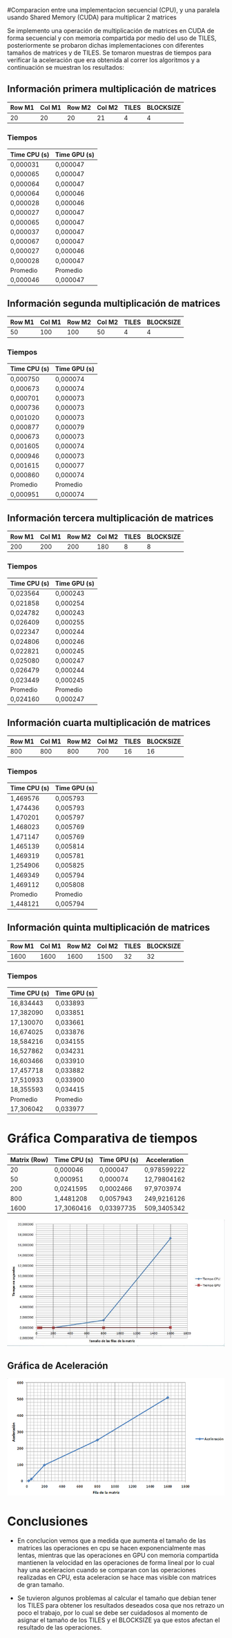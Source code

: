 #Comparacion entre una implementacion secuencial (CPU), y una paralela usando Shared Memory (CUDA) para multiplicar 2 matrices

Se implemento una operación de multiplicación de matrices en CUDA de forma secuencial y con memoria compartida por medio del uso de TILES,
posteriormente se probaron dichas implementaciones con diferentes tamaños de matrices y de TILES. Se tomaron muestras de tiempos para verificar la aceleración
que era obtenida al correr los algoritmos y a continuación se muestran los resultados:

## Información primera multiplicación de matrices

| Row M1 | Col M1 | Row M2 | Col M2 | TILES | BLOCKSIZE |
|----|----|----|----|-------|-----------|
| 20 | 20 | 20 | 21 |   4   |     4     |

### Tiempos

|Time CPU (s)|Time GPU (s)|
|--------|--------|
|0,000031|0,000047|
|0,000065|0,000047|
|0,000064|0,000047|
|0,000064|0,000046|
|0,000028|0,000046|
|0,000027|0,000047|
|0,000065|0,000047|
|0,000037|0,000047|
|0,000067|0,000047|
|0,000027|0,000046|
|0,000028|0,000047|
|Promedio|Promedio|
|0,000046|0,000047|

## Información segunda multiplicación de matrices

| Row M1 | Col M1 | Row M2 | Col M2 | TILES | BLOCKSIZE |
|----|----|----|----|-------|-----------|
| 50 | 100 | 100 | 50 |   4   |     4     |

### Tiempos

|Time CPU (s)|Time GPU (s)|
|--------|--------|
|0,000750|0,000074|
|0,000673|0,000074|
|0,000701|0,000073|
|0,000736|0,000073|
|0,001020|0,000073|
|0,000877|0,000079|
|0,000673|0,000073|
|0,001605|0,000074|
|0,000946|0,000073|
|0,001615|0,000077|
|0,000860|0,000074|
|Promedio|Promedio|
|0,000951|0,000074|

## Información tercera multiplicación de matrices

| Row M1 | Col M1 | Row M2 | Col M2 | TILES | BLOCKSIZE |
|----|----|----|----|-------|-----------|
|200 |200 |200 |180 |   8   |     8     |

### Tiempos

|Time CPU (s)|Time GPU (s)|
|--------|--------|
|0,023564|0,000243|
|0,021858|0,000254|
|0,024782|0,000243|
|0,026409|0,000255|
|0,022347|0,000244|
|0,024806|0,000246|
|0,022821|0,000245|
|0,025080|0,000247|
|0,026479|0,000244|
|0,023449|0,000245|
|Promedio|Promedio|
|0,024160|0,000247|

## Información cuarta multiplicación de matrices

| Row M1 | Col M1 | Row M2 | Col M2 | TILES | BLOCKSIZE |
|----|----|----|----|-------|-----------|
|800 |800 |800 |700 |   16  |     16    |

### Tiempos

|Time CPU (s)|Time GPU (s)|
|--------|--------|
|1,469576|0,005793|
|1,474436|0,005793|
|1,470201|0,005797|
|1,468023|0,005769|
|1,471147|0,005769|
|1,465139|0,005814|
|1,469319|0,005781|
|1,254906|0,005825|
|1,469349|0,005794|
|1,469112|0,005808|
|Promedio|Promedio|
|1,448121|0,005794|

## Información quinta multiplicación de matrices

| Row M1 | Col M1 | Row M2 | Col M2 | TILES | BLOCKSIZE |
|----|----|----|----|-------|-----------|
|1600|1600|1600|1500|   32  |     32    |

### Tiempos

|Time CPU (s)|Time GPU (s)|
|--------|---------|
|16,834443|0,033893|
|17,382090|0,033851|
|17,130070|0,033661|
|16,674025|0,033876|
|18,584216|0,034155|
|16,527862|0,034231|
|16,603466|0,033910|
|17,457718|0,033882|
|17,510933|0,033900|
|18,355593|0,034415|
|Promedio |Promedio|
|17,306042|0,033977|

# Gráfica Comparativa de tiempos

|Matrix (Row) |Time CPU (s) |	Time GPU (s)| Acceleration|
|-------|-----------|-----------|-----------|
|20	    |0,000046	  |0,000047|0,978599222|
|50	    |0,000951	  |0,000074|12,79804162|
|200	  |0,0241595 |0,0002466|97,9703974|
|800	  |1,4481208 |0,0057943|249,9216126|
|1600	  |17,3060416 |0,03397735|509,3405342|


![](img/img1.png)

## Gráfica de Aceleración

![](img/im2.png)

# Conclusiones

+ En conclucion vemos que a medida que aumenta el tamaño de las matrices las operaciones en cpu se hacen exponencialmente mas lentas, mientras que las operaciones en GPU con memoria compartida mantienen la velocidad en las operaciones de forma lineal por lo cual hay una aceleracion cuando se comparan con las operaciones realizadas en CPU, esta aceleracion se hace mas visible con matrices de gran tamaño.

+ Se tuvieron algunos problemas al calcular el tamaño que debian tener los TILES para obtener los resultados deseados cosa que nos retrazo un poco el trabajo, por lo cual se debe ser cuidadosos al momento de asignar el tamaño de los TILES y el BLOCKSIZE ya que estos afectan el resultado de las operaciones.
